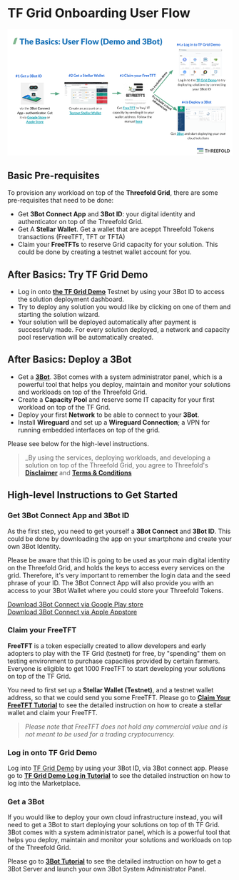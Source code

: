 # TF Grid Onboarding User Flow

![](./img/userflow.png)

## Basic Pre-requisites

To provision any workload on top of the __Threefold Grid__, there are some pre-requisites that need to be done:
- Get __3Bot Connect App__ and __3Bot ID__: your digital identity and authenticator on top of the Threefold Grid.
- Get A __Stellar Wallet__. Get a wallet that are aceppt Threefold Tokens transactions (FreeTFT, TFT or TFTA)
- Claim your __FreeTFTs__ to reserve Grid capacity for your solution. This could be done by creating a testnet wallet account for you.

## After Basics: Try TF Grid Demo

- Log in onto [__the TF Grid Demo__](demo.grid.tf) Testnet by using your 3Bot ID to access the solution deployment dashboard.
- Try to deploy any solution you would like by clicking on one of them and starting the solution wizard.
- Your solution will be deployed automatically after payment is successfuly made. For every solution deployed, a network and capacity pool reservation will be automatically created.

## After Basics: Deploy a 3Bot

- Get a [__3Bot__](deploy3bot.grid.tf). 3Bot comes with a system administrator panel, which is a powerful tool that helps you deploy, maintain and monitor your solutions and workloads on top of the Threefold Grid.
- Create a __Capacity Pool__ and reserve some IT capacity for your first workload on top of the TF Grid.
- Deploy your first __Network__ to be able to connect to your __3Bot__.
- Install __Wireguard__ and set up a __Wireguard Connection__; a VPN for running embedded interfaces on top of the grid.


Please see below for the high-level instructions.

> _By using the services, deploying workloads, and developing a solution on top of the Threefold Grid, you agree to Threefold's [__Disclaimer__](#disclaimer) and [__Terms & Conditions__](terms_conditions.md)


## High-level Instructions to Get Started


### Get 3Bot Connect App and 3Bot ID

As the first step, you need to get yourself a **3Bot Connect** and **3Bot ID**. This could be done by downloading the app on your smartphone and create your own 3Bot Identity. 

Please be aware that this ID is going to be used as your main digital identity on the Threefold Grid, and holds the keys to access every services on the grid. Therefore, it's very important to remember the login data and the seed phrase of your ID. The 3Bot Connect App will also provide you with an access to your 3Bot Wallet where you could store your Threefold Tokens.

 [Download 3Bot Connect via Google Play store](https://play.google.com/store/apps/details?id=org.jimber.3Botlogin&hl=en) <BR>
 [Download 3Bot Connect via Apple Appstore](https://apps.apple.com/us/app/3Bot-connect/id1459845885)


 ### Claim your FreeTFT 

__FreeTFT__ is a token especially created to allow developers and early adopters to play with the TF Grid (testnet) for free, by "spending" them on testing environment to purchase capacities provided by certain farmers. Everyone is eligible to get 1000 FreeTFT to start developing your solutions on top of the TF Grid. 

You need to first set up a __Stellar Wallet (Testnet)__, and a testnet wallet address, so that we could send you some FreeTFT.
Please go to [**Claim Your FreeTFT Tutorial**](getting_started_get_tft.md) to see the detailed instruction on how to create a stellar wallet and claim your FreeTFT.

> _Please note that FreeTFT does not hold any commercial value and is not meant to be used for a trading cryptocurrency._
 

### Log in onto TF Grid Demo

Log into [TF Grid Demo](https://demo.grid.tf/) by using your 3Bot ID, via 3Bot connect app.
Please go to [**TF Grid Demo Log in Tutorial**](getting_started_marketplace.md) to see the detailed instruction on how to log into the Marketplace.



### Get a __3Bot__

If you would like to deploy your own cloud infrastructure instead, you will need to get a 3Bot to start deploying your solutions on top of th TF Grid. 3Bot comes with a system administrator panel, which is a powerful tool that helps you deploy, maintain and monitor your solutions and workloads on top of the Threefold Grid.

Please go to [**3Bot Tutorial**](getting_started_3bot.md) to see the detailed instruction on how to get a 3Bot Server and launch your own 3Bot System Administrator Panel.